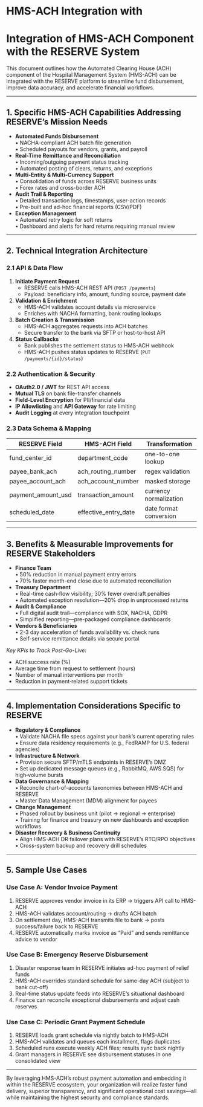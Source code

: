 # HMS-ACH Integration with 

# Integration of HMS-ACH Component with the RESERVE System

This document outlines how the Automated Clearing House (ACH) component of the Hospital Management System (HMS-ACH) can be integrated with the RESERVE platform to streamline fund disbursement, improve data accuracy, and accelerate financial workflows.

---

## 1. Specific HMS-ACH Capabilities Addressing RESERVE’s Mission Needs

- **Automated Funds Disbursement**  
  • NACHA-compliant ACH batch file generation  
  • Scheduled payouts for vendors, grants, and payroll  
- **Real-Time Remittance and Reconciliation**  
  • Incoming/outgoing payment status tracking  
  • Automated posting of clears, returns, and exceptions  
- **Multi-Entity & Multi-Currency Support**  
  • Consolidation of funds across RESERVE business units  
  • Forex rates and cross-border ACH  
- **Audit Trail & Reporting**  
  • Detailed transaction logs, timestamps, user-action records  
  • Pre-built and ad-hoc financial reports (CSV/PDF)  
- **Exception Management**  
  • Automated retry logic for soft returns  
  • Dashboard and alerts for hard returns requiring manual review  

---

## 2. Technical Integration Architecture

### 2.1 API & Data Flow  
1. **Initiate Payment Request**  
   - RESERVE calls HMS-ACH REST API (`POST /payments`)  
   - Payload: beneficiary info, amount, funding source, payment date  
2. **Validation & Enrichment**  
   - HMS-ACH validates account details via microservice  
   - Enriches with NACHA formatting, bank routing lookups  
3. **Batch Creation & Transmission**  
   - HMS-ACH aggregates requests into ACH batches  
   - Secure transfer to the bank via SFTP or host-to-host API  
4. **Status Callbacks**  
   - Bank publishes the settlement status to HMS-ACH webhook  
   - HMS-ACH pushes status updates to RESERVE (`PUT /payments/{id}/status`)  

### 2.2 Authentication & Security  
- **OAuth2.0 / JWT** for REST API access  
- **Mutual TLS** on bank file-transfer channels  
- **Field-Level Encryption** for PII/financial data  
- **IP Allowlisting** and **API Gateway** for rate limiting  
- **Audit Logging** at every integration touchpoint  

### 2.3 Data Schema & Mapping  
| RESERVE Field      | HMS-ACH Field            | Transformation          |
|--------------------|--------------------------|-------------------------|
| fund_center_id     | department_code          | one-to-one lookup       |
| payee_bank_ach     | ach_routing_number       | regex validation        |
| payee_account_ach  | ach_account_number       | masked storage          |
| payment_amount_usd | transaction_amount       | currency normalization  |
| scheduled_date     | effective_entry_date     | date format conversion  |

---

## 3. Benefits & Measurable Improvements for RESERVE Stakeholders

- **Finance Team**  
  • 50% reduction in manual payment entry errors  
  • 70% faster month-end close due to automated reconciliation  
- **Treasury Department**  
  • Real-time cash‐flow visibility; 30% fewer overdraft penalties  
  • Automated exception resolution—20% drop in unprocessed returns  
- **Audit & Compliance**  
  • Full digital audit trail—compliance with SOX, NACHA, GDPR  
  • Simplified reporting—pre-packaged compliance dashboards  
- **Vendors & Beneficiaries**  
  • 2-3 day acceleration of funds availability vs. check runs  
  • Self-service remittance details via secure portal  

_Key KPIs to Track Post-Go-Live:_  
- ACH success rate (%)  
- Average time from request to settlement (hours)  
- Number of manual interventions per month  
- Reduction in payment‐related support tickets  

---

## 4. Implementation Considerations Specific to RESERVE

- **Regulatory & Compliance**  
  • Validate NACHA file specs against your bank’s current operating rules  
  • Ensure data residency requirements (e.g., FedRAMP for U.S. federal agencies)  
- **Infrastructure & Network**  
  • Provision secure SFTP/mTLS endpoints in RESERVE’s DMZ  
  • Set up dedicated message queues (e.g., RabbitMQ, AWS SQS) for high‐volume bursts  
- **Data Governance & Mapping**  
  • Reconcile chart-of-accounts taxonomies between HMS-ACH and RESERVE  
  • Master Data Management (MDM) alignment for payees  
- **Change Management**  
  • Phased rollout by business unit (pilot → regional → enterprise)  
  • Training for finance and treasury on new dashboards and exception workflows  
- **Disaster Recovery & Business Continuity**  
  • Align HMS-ACH DR failover plans with RESERVE’s RTO/RPO objectives  
  • Cross-system backup and recovery drill schedules  

---

## 5. Sample Use Cases

### Use Case A: Vendor Invoice Payment  
1. RESERVE approves vendor invoice in its ERP → triggers API call to HMS-ACH  
2. HMS-ACH validates account/routing → drafts ACH batch  
3. On settlement day, HMS-ACH transmits file to bank → posts success/failure back to RESERVE  
4. RESERVE automatically marks invoice as “Paid” and sends remittance advice to vendor  

### Use Case B: Emergency Reserve Disbursement  
1. Disaster response team in RESERVE initiates ad-hoc payment of relief funds  
2. HMS-ACH overrides standard schedule for same-day ACH (subject to bank cut-off)  
3. Real-time status update feeds into RESERVE’s situational dashboard  
4. Finance can reconcile exceptional disbursements and adjust cash reserves  

### Use Case C: Periodic Grant Payment Schedule  
1. RESERVE loads grant schedule via nightly batch to HMS-ACH  
2. HMS-ACH validates and queues each installment, flags duplicates  
3. Scheduled runs execute weekly ACH files; results sync back nightly  
4. Grant managers in RESERVE see disbursement statuses in one consolidated view  

---

By leveraging HMS-ACH’s robust payment automation and embedding it within the RESERVE ecosystem, your organization will realize faster fund delivery, superior transparency, and significant operational cost savings—all while maintaining the highest security and compliance standards.
